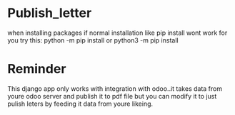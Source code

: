 # Publish_letter
when installing packages if normal installation like pip install <package name> wont work for you try this: python -m pip install <package name> or
python3 -m pip install <package name>
# Reminder 
This django app only works with integration with odoo..it takes data from youre odoo server and publish it to pdf file but you can modify it to just pulish leters by feeding it data from youre likeing.
